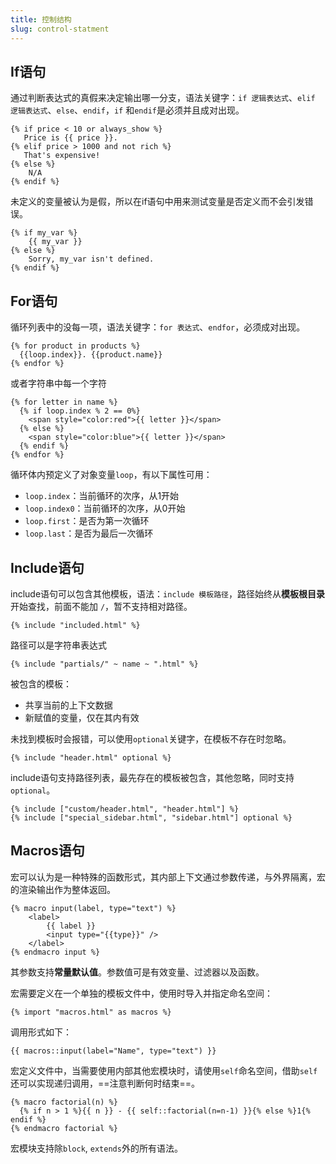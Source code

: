 ```yaml
---
title: 控制结构
slug: control-statment
---
```



## If语句

通过判断表达式的真假来决定输出哪一分支，语法关键字：`if 逻辑表达式`、`elif 逻辑表达式`、`else`、`endif`，`if` 和`endif`是必须并且成对出现。

```jinja2
{% if price < 10 or always_show %}
   Price is {{ price }}.
{% elif price > 1000 and not rich %}
   That's expensive!
{% else %}
    N/A
{% endif %}
```

未定义的变量被认为是假，所以在if语句中用来测试变量是否定义而不会引发错误。

```jinja2
{% if my_var %}
    {{ my_var }}
{% else %}
    Sorry, my_var isn't defined.
{% endif %}
```

## For语句

循环列表中的没每一项，语法关键字：`for 表达式`、`endfor`，必须成对出现。

```jinja2
{% for product in products %}
  {{loop.index}}. {{product.name}}
{% endfor %}
```

或者字符串中每一个字符

```jinja2
{% for letter in name %}
  {% if loop.index % 2 == 0%}
    <span style="color:red">{{ letter }}</span>
  {% else %}
    <span style="color:blue">{{ letter }}</span>
  {% endif %}
{% endfor %}
```

循环体内预定义了对象变量`loop`，有以下属性可用：

* `loop.index`：当前循环的次序，从1开始
* `loop.index0`：当前循环的次序，从0开始
* `loop.first`：是否为第一次循环
* `loop.last`：是否为最后一次循环
## Include语句

include语句可以包含其他模板，语法：`include 模板路径`，路径始终从**模板根目录**开始查找，前面不能加 `/`，暂不支持相对路径。

```jinja2
{% include "included.html" %}
```

路径可以是字符串表达式

```jinja2
{% include "partials/" ~ name ~ ".html" %}
```

被包含的模板：

* 共享当前的上下文数据
* 新赋值的变量，仅在其内有效

未找到模板时会报错，可以使用`optional`关键字，在模板不存在时忽略。

```jinja2
{% include "header.html" optional %}
```

include语句支持路径列表，最先存在的模板被包含，其他忽略，同时支持`optional`。

```jinja2
{% include ["custom/header.html", "header.html"] %}
{% include ["special_sidebar.html", "sidebar.html"] optional %}
```

## Macros语句

宏可以认为是一种特殊的函数形式，其内部上下文通过参数传递，与外界隔离，宏的渲染输出作为整体返回。

```jinja2
{% macro input(label, type="text") %}
    <label>
        {{ label }}
        <input type="{{type}}" />
    </label>
{% endmacro input %}
```

其参数支持**常量默认值**。参数值可是有效变量、过滤器以及函数。

宏需要定义在一个单独的模板文件中，使用时导入并指定命名空间：

```jinja2
{% import "macros.html" as macros %}
```

调用形式如下：

```jinja2
{{ macros::input(label="Name", type="text") }}
```

宏定义文件中，当需要使用内部其他宏模块时，请使用`self`命名空间，借助`self`还可以实现递归调用，==注意判断何时结束==。

```jinja2
{% macro factorial(n) %}
  {% if n > 1 %}{{ n }} - {{ self::factorial(n=n-1) }}{% else %}1{% endif %}
{% endmacro factorial %}
```

宏模块支持除`block`, `extends`外的所有语法。


